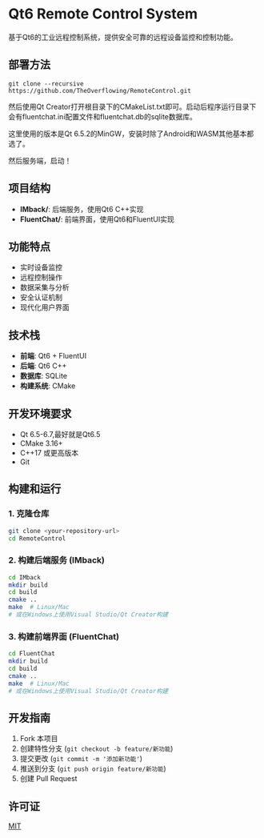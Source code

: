 # Qt6 Remote Control System

基于Qt6的工业远程控制系统，提供安全可靠的远程设备监控和控制功能。

## 部署方法

```
git clone --recursive https://github.com/TheOverflowing/RemoteControl.git
```
然后使用Qt Creator打开根目录下的CMakeList.txt即可。启动后程序运行目录下会有fluentchat.ini配置文件和fluentchat.db的sqlite数据库。

这里使用的版本是Qt 6.5.2的MinGW，安装时除了Android和WASM其他基本都选了。

然后服务端，启动！
## 项目结构

- **IMback/**: 后端服务，使用Qt6 C++实现
- **FluentChat/**: 前端界面，使用Qt6和FluentUI实现

## 功能特点

- 实时设备监控
- 远程控制操作
- 数据采集与分析
- 安全认证机制
- 现代化用户界面

## 技术栈

- **前端**: Qt6 + FluentUI
- **后端**: Qt6 C++
- **数据库**: SQLite
- **构建系统**: CMake

## 开发环境要求

- Qt 6.5-6.7,最好就是Qt6.5
- CMake 3.16+
- C++17 或更高版本
- Git

## 构建和运行

### 1. 克隆仓库
```bash
git clone <your-repository-url>
cd RemoteControl
```

### 2. 构建后端服务 (IMback)
```bash
cd IMback
mkdir build
cd build
cmake ..
make  # Linux/Mac
# 或在Windows上使用Visual Studio/Qt Creator构建
```

### 3. 构建前端界面 (FluentChat)
```bash
cd FluentChat
mkdir build
cd build
cmake ..
make  # Linux/Mac
# 或在Windows上使用Visual Studio/Qt Creator构建
```

## 开发指南

1. Fork 本项目
2. 创建特性分支 (`git checkout -b feature/新功能`)
3. 提交更改 (`git commit -m '添加新功能'`)
4. 推送到分支 (`git push origin feature/新功能`)
5. 创建 Pull Request

## 许可证

[MIT](LICENSE) 
